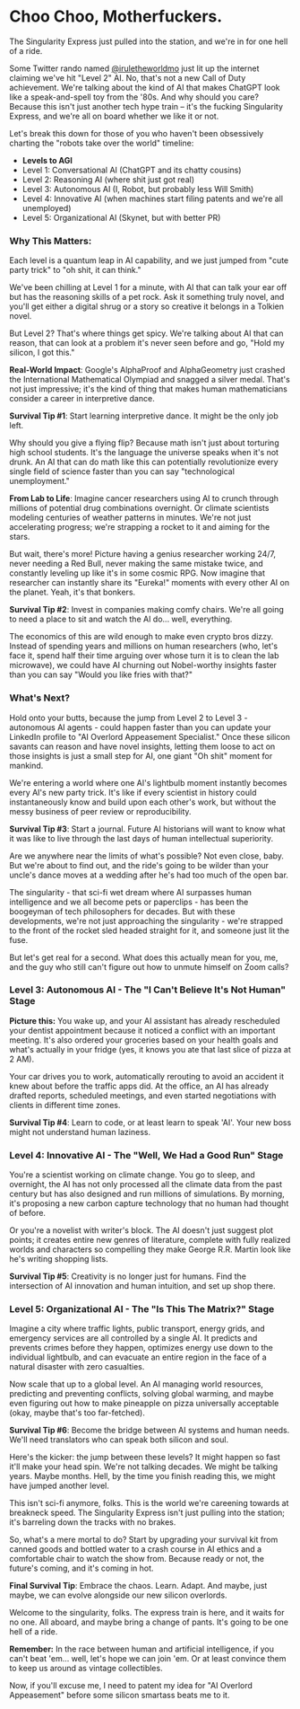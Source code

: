 # Choo Choo, Motherfuckers.

The Singularity Express just pulled into the station, and we're in for one hell of a ride.

Some Twitter rando named [@iruletheworldmo](https://x.com/iruletheworldmo) just lit up the internet claiming we've hit "Level 2" AI. No, that's not a new Call of Duty achievement. We're talking about the kind of AI that makes ChatGPT look like a speak-and-spell toy from the '80s. And why should you care? Because this isn't just another tech hype train – it's the fucking Singularity Express, and we're all on board whether we like it or not.

Let's break this down for those of you who haven't been obsessively charting the "robots take over the world" timeline:

- **Levels to AGI**
- Level 1: Conversational AI (ChatGPT and its chatty cousins)
- Level 2: Reasoning AI (where shit just got real)
- Level 3: Autonomous AI (I, Robot, but probably less Will Smith)
- Level 4: Innovative AI (when machines start filing patents and we're all unemployed)
- Level 5: Organizational AI (Skynet, but with better PR)

### Why This Matters:

Each level is a quantum leap in AI capability, and we just jumped from "cute party trick" to "oh shit, it can think."

We've been chilling at Level 1 for a minute, with AI that can talk your ear off but has the reasoning skills of a pet rock. Ask it something truly novel, and you'll get either a digital shrug or a story so creative it belongs in a Tolkien novel.

But Level 2? That's where things get spicy. We're talking about AI that can reason, that can look at a problem it's never seen before and go, "Hold my silicon, I got this."

**Real-World Impact**: Google's AlphaProof and AlphaGeometry just crashed the International Mathematical Olympiad and snagged a silver medal. That's not just impressive; it's the kind of thing that makes human mathematicians consider a career in interpretive dance.

**Survival Tip #1**: Start learning interpretive dance. It might be the only job left.

Why should you give a flying flip? Because math isn't just about torturing high school students. It's the language the universe speaks when it's not drunk. An AI that can do math like this can potentially revolutionize every single field of science faster than you can say "technological unemployment."

**From Lab to Life**: Imagine cancer researchers using AI to crunch through millions of potential drug combinations overnight. Or climate scientists modeling centuries of weather patterns in minutes. We're not just accelerating progress; we're strapping a rocket to it and aiming for the stars.

But wait, there's more! Picture having a genius researcher working 24/7, never needing a Red Bull, never making the same mistake twice, and constantly leveling up like it's in some cosmic RPG. Now imagine that researcher can instantly share its "Eureka!" moments with every other AI on the planet. Yeah, it's that bonkers.

**Survival Tip #2**: Invest in companies making comfy chairs. We're all going to need a place to sit and watch the AI do... well, everything.

The economics of this are wild enough to make even crypto bros dizzy. Instead of spending years and millions on human researchers (who, let's face it, spend half their time arguing over whose turn it is to clean the lab microwave), we could have AI churning out Nobel-worthy insights faster than you can say "Would you like fries with that?"

### What's Next?

Hold onto your butts, because the jump from Level 2 to Level 3 - autonomous AI agents - could happen faster than you can update your LinkedIn profile to "AI Overlord Appeasement Specialist." Once these silicon savants can reason and have novel insights, letting them loose to act on those insights is just a small step for AI, one giant "Oh shit" moment for mankind.

We're entering a world where one AI's lightbulb moment instantly becomes every AI's new party trick. It's like if every scientist in history could instantaneously know and build upon each other's work, but without the messy business of peer review or reproducibility.

**Survival Tip #3**: Start a journal. Future AI historians will want to know what it was like to live through the last days of human intellectual superiority.

Are we anywhere near the limits of what's possible? Not even close, baby. But we're about to find out, and the ride's going to be wilder than your uncle's dance moves at a wedding after he's had too much of the open bar.

The singularity - that sci-fi wet dream where AI surpasses human intelligence and we all become pets or paperclips - has been the boogeyman of tech philosophers for decades. But with these developments, we're not just approaching the singularity - we're strapped to the front of the rocket sled headed straight for it, and someone just lit the fuse.

But let's get real for a second. What does this actually mean for you, me, and the guy who still can't figure out how to unmute himself on Zoom calls?

### Level 3: Autonomous AI - The "I Can't Believe It's Not Human" Stage

**Picture this:** You wake up, and your AI assistant has already rescheduled your dentist appointment because it noticed a conflict with an important meeting. It's also ordered your groceries based on your health goals and what's actually in your fridge (yes, it knows you ate that last slice of pizza at 2 AM).

Your car drives you to work, automatically rerouting to avoid an accident it knew about before the traffic apps did. At the office, an AI has already drafted reports, scheduled meetings, and even started negotiations with clients in different time zones.

**Survival Tip #4**: Learn to code, or at least learn to speak 'AI'. Your new boss might not understand human laziness.

### Level 4: Innovative AI - The "Well, We Had a Good Run" Stage

You're a scientist working on climate change. You go to sleep, and overnight, the AI has not only processed all the climate data from the past century but has also designed and run millions of simulations. By morning, it's proposing a new carbon capture technology that no human had thought of before.

Or you're a novelist with writer's block. The AI doesn't just suggest plot points; it creates entire new genres of literature, complete with fully realized worlds and characters so compelling they make George R.R. Martin look like he's writing shopping lists.

**Survival Tip #5**: Creativity is no longer just for humans. Find the intersection of AI innovation and human intuition, and set up shop there.

### Level 5: Organizational AI - The "Is This The Matrix?" Stage

Imagine a city where traffic lights, public transport, energy grids, and emergency services are all controlled by a single AI. It predicts and prevents crimes before they happen, optimizes energy use down to the individual lightbulb, and can evacuate an entire region in the face of a natural disaster with zero casualties.

Now scale that up to a global level. An AI managing world resources, predicting and preventing conflicts, solving global warming, and maybe even figuring out how to make pineapple on pizza universally acceptable (okay, maybe that's too far-fetched).

**Survival Tip #6**: Become the bridge between AI systems and human needs. We'll need translators who can speak both silicon and soul.

Here's the kicker: the jump between these levels? It might happen so fast it'll make your head spin. We're not talking decades. We might be talking years. Maybe months. Hell, by the time you finish reading this, we might have jumped another level.

This isn't sci-fi anymore, folks. This is the world we're careening towards at breakneck speed. The Singularity Express isn't just pulling into the station; it's barreling down the tracks with no brakes.

So, what's a mere mortal to do? Start by upgrading your survival kit from canned goods and bottled water to a crash course in AI ethics and a comfortable chair to watch the show from. Because ready or not, the future's coming, and it's coming in hot.

**Final Survival Tip**: Embrace the chaos. Learn. Adapt. And maybe, just maybe, we can evolve alongside our new silicon overlords.

Welcome to the singularity, folks. The express train is here, and it waits for no one. All aboard, and maybe bring a change of pants. It's going to be one hell of a ride.

**Remember:** In the race between human and artificial intelligence, if you can't beat 'em... well, let's hope we can join 'em. Or at least convince them to keep us around as vintage collectibles.

Now, if you'll excuse me, I need to patent my idea for "AI Overlord Appeasement" before some silicon smartass beats me to it.